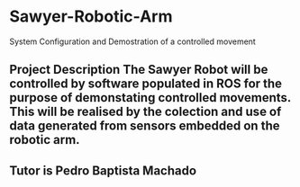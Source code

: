 # Sawyer-Robotic-Arm
System Configuration and Demostration of a controlled movement
## Project Description The Sawyer Robot will be controlled by software populated in ROS for the purpose of demonstating controlled movements. This will be realised by the colection and use of data generated from sensors embedded on the robotic arm.
## Tutor is Pedro Baptista Machado
